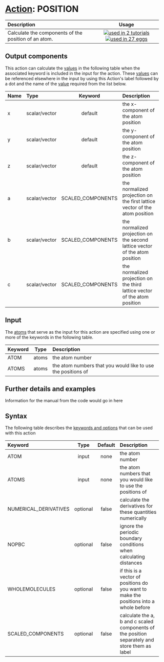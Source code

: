 # [Action](actions.md): POSITION

| Description    | Usage |
|:--------|:--------:|
| Calculate the components of the position of an atom. | [![used in 2 tutorials](https://img.shields.io/badge/tutorials-2-green.svg)](https://www.plumed-tutorials.org/browse.html?search=POSITION)[![used in 27 eggs](https://img.shields.io/badge/nest-27-green.svg)](https://www.plumed-nest.org/browse.html?search=POSITION) | 

## Output components

This action can calculate the [values](pecifying_arguments.html) in the following table when the associated keyword is included in the input for the action. These [values](pecifying_arguments.html) can be referenced elsewhere in the input by using this Action's label followed by a dot and the name of the [value](pecifying_arguments.html) required from the list below.

| Name | Type | Keyword | Description |
|:-------|:-----|:----:|:-------|
| x | scalar/vector | default | the x-component of the atom position | 
| y | scalar/vector | default | the y-component of the atom position | 
| z | scalar/vector | default | the z-component of the atom position | 
| a | scalar/vector | SCALED_COMPONENTS | the normalized projection on the first lattice vector of the atom position | 
| b | scalar/vector | SCALED_COMPONENTS | the normalized projection on the second lattice vector of the atom position | 
| c | scalar/vector | SCALED_COMPONENTS | the normalized projection on the third lattice vector of the atom position | 


## Input

The [atoms](specifying_atoms.html) that serve as the input for this action are specified using one or more of the keywords in the following table.

| Keyword |  Type | Description |
|:--------|:------:|:-----------|
| ATOM | atoms | the atom number |
| ATOMS | atoms | the atom numbers that you would like to use the positions of |


## Further details and examples 
Information for the manual from the code would go in here 
## Syntax 
The following table describes the [keywords and options](parsing.md) that can be used with this action 

| Keyword | Type | Default | Description |
|:-------|:----:|:-------:|:-----------|
| ATOM | input | none | the atom number |
| ATOMS | input | none | the atom numbers that you would like to use the positions of |
| NUMERICAL_DERIVATIVES | optional | false |  calculate the derivatives for these quantities numerically |
| NOPBC | optional | false |  ignore the periodic boundary conditions when calculating distances |
| WHOLEMOLECULES | optional | false |  if this is a vector of positions do you want to make the positions into a whole before |
| SCALED_COMPONENTS | optional | false |  calculate the a, b and c scaled components of the position separately and store them as label |
